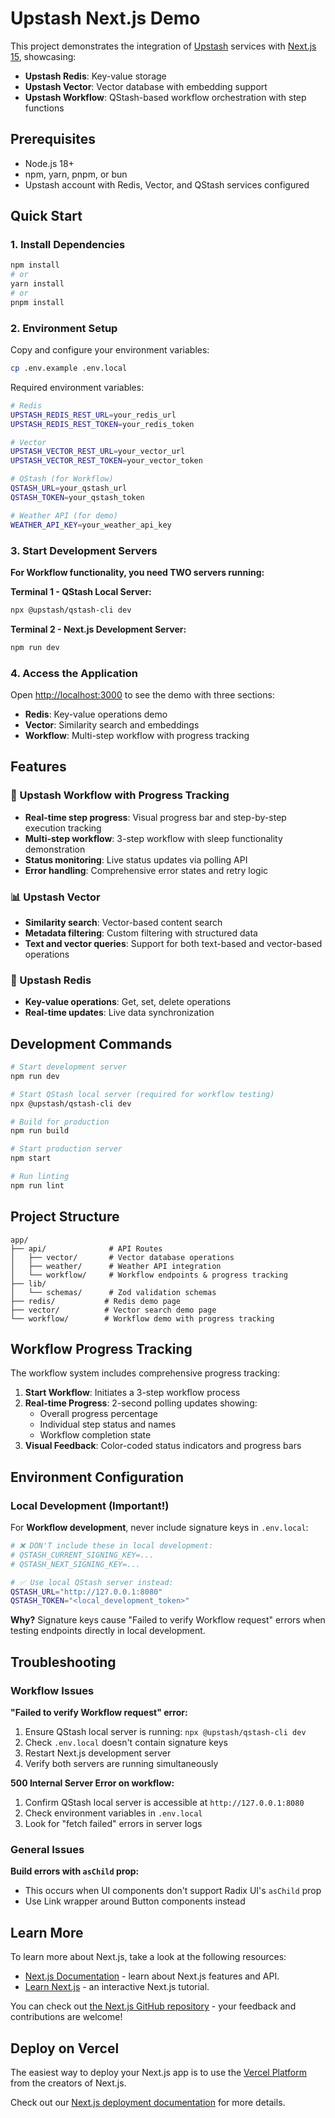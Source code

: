 # Upstash Next.js Demo

This project demonstrates the integration of [Upstash](https://upstash.com) services with [Next.js 15](https://nextjs.org), showcasing:
- **Upstash Redis**: Key-value storage
- **Upstash Vector**: Vector database with embedding support
- **Upstash Workflow**: QStash-based workflow orchestration with step functions

## Prerequisites

- Node.js 18+ 
- npm, yarn, pnpm, or bun
- Upstash account with Redis, Vector, and QStash services configured

## Quick Start

### 1. Install Dependencies

```bash
npm install
# or
yarn install
# or 
pnpm install
```

### 2. Environment Setup

Copy and configure your environment variables:
```bash
cp .env.example .env.local
```

Required environment variables:
```bash
# Redis
UPSTASH_REDIS_REST_URL=your_redis_url
UPSTASH_REDIS_REST_TOKEN=your_redis_token

# Vector
UPSTASH_VECTOR_REST_URL=your_vector_url
UPSTASH_VECTOR_REST_TOKEN=your_vector_token

# QStash (for Workflow)
QSTASH_URL=your_qstash_url
QSTASH_TOKEN=your_qstash_token

# Weather API (for demo)
WEATHER_API_KEY=your_weather_api_key
```

### 3. Start Development Servers

**For Workflow functionality, you need TWO servers running:**

**Terminal 1 - QStash Local Server:**
```bash
npx @upstash/qstash-cli dev
```

**Terminal 2 - Next.js Development Server:**
```bash
npm run dev
```

### 4. Access the Application

Open [http://localhost:3000](http://localhost:3000) to see the demo with three sections:
- **Redis**: Key-value operations demo
- **Vector**: Similarity search and embeddings
- **Workflow**: Multi-step workflow with progress tracking

## Features

### 🔄 Upstash Workflow with Progress Tracking
- **Real-time step progress**: Visual progress bar and step-by-step execution tracking
- **Multi-step workflow**: 3-step workflow with sleep functionality demonstration
- **Status monitoring**: Live status updates via polling API
- **Error handling**: Comprehensive error states and retry logic

### 📊 Upstash Vector
- **Similarity search**: Vector-based content search
- **Metadata filtering**: Custom filtering with structured data
- **Text and vector queries**: Support for both text-based and vector-based operations

### 🔗 Upstash Redis  
- **Key-value operations**: Get, set, delete operations
- **Real-time updates**: Live data synchronization

## Development Commands

```bash
# Start development server
npm run dev

# Start QStash local server (required for workflow testing)
npx @upstash/qstash-cli dev

# Build for production
npm run build

# Start production server  
npm start

# Run linting
npm run lint
```

## Project Structure

```
app/
├── api/              # API Routes
│   ├── vector/       # Vector database operations
│   ├── weather/      # Weather API integration
│   └── workflow/     # Workflow endpoints & progress tracking
├── lib/
│   └── schemas/      # Zod validation schemas
├── redis/           # Redis demo page
├── vector/          # Vector search demo page
└── workflow/        # Workflow demo with progress tracking
```

## Workflow Progress Tracking

The workflow system includes comprehensive progress tracking:

1. **Start Workflow**: Initiates a 3-step workflow process
2. **Real-time Progress**: 2-second polling updates showing:
   - Overall progress percentage
   - Individual step status and names  
   - Workflow completion state
3. **Visual Feedback**: Color-coded status indicators and progress bars

## Environment Configuration

### Local Development (Important!)
For **Workflow development**, never include signature keys in `.env.local`:

```bash
# ❌ DON'T include these in local development:
# QSTASH_CURRENT_SIGNING_KEY=...
# QSTASH_NEXT_SIGNING_KEY=...

# ✅ Use local QStash server instead:
QSTASH_URL="http://127.0.0.1:8080"  
QSTASH_TOKEN="<local_development_token>"
```

**Why?** Signature keys cause "Failed to verify Workflow request" errors when testing endpoints directly in local development.

## Troubleshooting

### Workflow Issues

**"Failed to verify Workflow request" error:**
1. Ensure QStash local server is running: `npx @upstash/qstash-cli dev`
2. Check `.env.local` doesn't contain signature keys
3. Restart Next.js development server
4. Verify both servers are running simultaneously

**500 Internal Server Error on workflow:**
1. Confirm QStash local server is accessible at `http://127.0.0.1:8080`
2. Check environment variables in `.env.local`
3. Look for "fetch failed" errors in server logs

### General Issues

**Build errors with `asChild` prop:**
- This occurs when UI components don't support Radix UI's `asChild` prop
- Use Link wrapper around Button components instead

## Learn More

To learn more about Next.js, take a look at the following resources:

- [Next.js Documentation](https://nextjs.org/docs) - learn about Next.js features and API.
- [Learn Next.js](https://nextjs.org/learn) - an interactive Next.js tutorial.

You can check out [the Next.js GitHub repository](https://github.com/vercel/next.js) - your feedback and contributions are welcome!

## Deploy on Vercel

The easiest way to deploy your Next.js app is to use the [Vercel Platform](https://vercel.com/new?utm_medium=default-template&filter=next.js&utm_source=create-next-app&utm_campaign=create-next-app-readme) from the creators of Next.js.

Check out our [Next.js deployment documentation](https://nextjs.org/docs/app/building-your-application/deploying) for more details.
